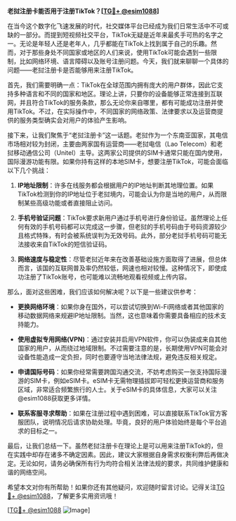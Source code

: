 **老挝注册卡能否用于注册TikTok？[[TG💪+ @esim1088](https://t.me/s/esim1088)]**

在当今这个数字化飞速发展的时代，社交媒体平台已经成为我们日常生活中不可或缺的一部分。而提到短视频社交平台，TikTok无疑是近年来最炙手可热的名字之一。无论是年轻人还是老年人，几乎都能在TikTok上找到属于自己的乐趣。然而，对于那些身处不同国家或地区的人们来说，使用TikTok可能会遇到一些限制，比如网络环境、语言障碍以及账号注册问题。今天，我们就来聊聊一个具体的问题——老挝注册卡是否能够用来注册TikTok。

首先，我们需要明确一点：TikTok在全球范围内拥有庞大的用户群体，因此它支持多种语言和不同的国家和地区。理论上讲，只要你的设备能够正常连接到互联网，并且符合TikTok的服务条款，那么无论你来自哪里，都有可能成功注册并使用TikTok。不过，在实际操作中，不同国家的网络政策、法律要求以及运营商提供的服务类型确实会对用户的体验产生影响。

接下来，让我们聚焦于“老挝注册卡”这一话题。老挝作为一个东南亚国家，其电信市场相对较为封闭，主要由两家国有运营商——老挝电信（Lao Telecom）和老挝移动通信公司（Unitel）主导。这两家公司提供的SIM卡通常只能在国内使用，国际漫游功能有限。如果你持有这样的本地SIM卡，想要注册TikTok，可能会面临以下几个挑战：

1. **IP地址限制**：许多在线服务都会根据用户的IP地址判断其地理位置。如果TikTok检测到你的IP地址位于老挝境内，可能会认为你是当地的用户，从而限制某些高级功能或者直接阻止访问。
   
2. **手机号验证问题**：TikTok要求新用户通过手机号进行身份验证。虽然理论上任何有效的手机号码都可以完成这一步骤，但老挝的手机号码由于号码资源较少且格式特殊，有时会被系统误判为无效号码。此外，部分老挝手机号码可能无法接收来自TikTok的短信验证码。

3. **网络速度与稳定性**：尽管老挝近年来在改善基础设施方面取得了进展，但总体而言，该国的互联网普及率仍然较低，网速也相对较慢。这种情况下，即使成功注册了TikTok账号，也可能难以流畅地观看视频或上传内容。

那么，面对这些困难，我们应该如何解决呢？以下是一些建议供参考：

- **更换网络环境**：如果你身在国外，可以尝试切换到Wi-Fi网络或者其他国家的移动数据网络来规避IP地址限制。当然，这也意味着你需要具备相应的技术支持能力。
  
- **使用虚拟专用网络(VPN)**：通过安装并启用VPN软件，你可以伪装成来自其他国家的用户，从而绕过地域限制。不过需要注意的是，长期使用VPN可能会对设备性能造成一定负担，同时也要遵守当地法律法规，避免违反相关规定。

- **申请国际号码**：如果你经常需要跨国沟通交流，不妨考虑购买一张支持国际漫游的SIM卡，例如eSIM卡。eSIM卡无需物理插拔即可轻松更换运营商和服务区域，非常适合频繁旅行的人士。关于eSIM卡的具体信息，大家可以关注@esim1088获取更多详情。

- **联系客服寻求帮助**：如果在注册过程中遇到困难，可以直接联系TikTok官方客服团队，说明情况后请求协助处理。毕竟，良好的用户体验始终是每个平台追求的目标之一。

最后，让我们总结一下。虽然老挝注册卡在理论上是可以用来注册TikTok的，但在实践中却存在诸多不确定因素。因此，建议大家根据自身需求权衡利弊后再做决定。无论如何，请务必确保所有行为均符合相关法律法规的要求，共同维护健康和谐的网络空间。

希望本文对你有所帮助！如果你还有其他疑问，欢迎随时留言讨论。记得关注[TG💪+ @esim1088](https://t.me/s/esim1088)，了解更多实用资讯哦！

[[TG💪+ @esim1088](https://t.me/s/esim1088) ![Image](https://i.postimg.cc/4NQfJmqS/Snipaste-2025-05-13-00-14-12.png)]